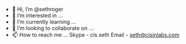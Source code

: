 - 👋 Hi, I’m @sethroger
- 👀 I’m interested in ...
- 🌱 I’m currently learning ...
- 💞️ I’m looking to collaborate on ...
- 📫 How to reach me ... Skype - cis.seth
Email - seth@cisinlabs.com

<!---
sethroger/sethroger is a ✨ special ✨ repository because its `README.md` (this file) appears on your GitHub profile.
You can click the Preview link to take a look at your changes.
--->
